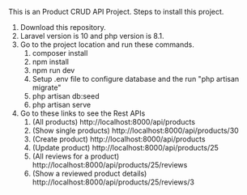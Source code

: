This is an Product CRUD API Project.
Steps to install this project.
1. Download this repository.
2. Laravel version is 10 and php version is 8.1.
3. Go to the project location and run these commands.
    1. composer install
    2. npm install
    3. npm run dev
    4. Setup .env file to configure database and the run "php artisan migrate"
    4. php artisan db:seed
    5. php artisan serve
4. Go to these links to see the Rest APIs
    1. (All products) http://localhost:8000/api/products
    2. (Show single products) http://localhost:8000/api/products/30
    3. (Create product) http://localhost:8000/api/products
    4. (Update product) http://localhost:8000/api/products/25
    5. (All reviews for a product) http://localhost:8000/api/products/25/reviews
    6. (Show a reviewed product details) http://localhost:8000/api/products/25/reviews/3
